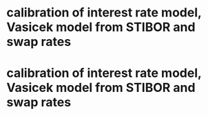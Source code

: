 # calibration of interest rate model, Vasicek model from STIBOR and swap rates
# calibration of interest rate model, Vasicek model from STIBOR and swap rates
